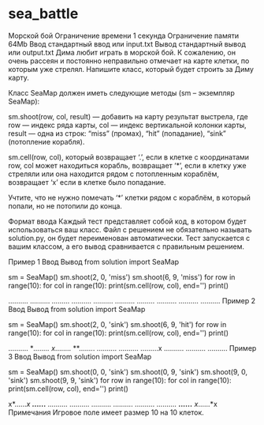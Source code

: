 # sea_battle
Морской бой
Ограничение времени	1 секунда
Ограничение памяти	64Mb
Ввод	стандартный ввод или input.txt
Вывод	стандартный вывод или output.txt
Дима любит играть в морской бой. К сожалению, он очень рассеян и постоянно неправильно отмечает на карте клетки, по которым уже стрелял. Напишите класс, который будет строить за Диму карту.

Класс SeaMap должен иметь следующие методы (sm – экземпляр SeaMap):

sm.shoot(row, col, result) — добавить на карту результат выстрела, где
row — индекс ряда карты,
col — индекс вертикальной колонки карты,
result — одна из строк: “miss” (промах), “hit” (попадание), “sink” (потопление корабля).

sm.cell(row, col), который
возвращает ‘.’, если в клетке с координатами row, col может находиться корабль,
возвращает ‘*’, если в клетку уже стреляли или она находится рядом с потопленным кораблём,
возвращает ‘x’ если в клетке было попадание.

Учтите, что не нужно помечать ‘*’ клетки рядом с кораблём, в который попали, но не потопили до конца.

Формат ввода
Каждый тест представляет собой код, в котором будет использоваться ваш класс. Файл c решением не обязательно называть solution.py, он будет переименован автоматически. Тест запускается с вашим классом, а его вывод сравнивается с правильным решением.

Пример 1
Ввод	Вывод
from solution import SeaMap

sm = SeaMap()
sm.shoot(2, 0, 'miss')
sm.shoot(6, 9, 'miss')
for row in range(10):
    for col in range(10):
        print(sm.cell(row, col), end='')
    print()
    
..........
..........
*.........
..........
..........
..........
.........*
..........
..........
..........
Пример 2
Ввод	Вывод
from solution import SeaMap

sm = SeaMap()
sm.shoot(2, 0, 'sink')
sm.shoot(6, 9, 'hit')
for row in range(10):
    for col in range(10):
        print(sm.cell(row, col), end='')
    print()


..........
**........
x*........
**........
..........
..........
.........x
..........
..........
..........
Пример 3
Ввод	Вывод
from solution import SeaMap

sm = SeaMap()
sm.shoot(0, 0, 'sink')
sm.shoot(0, 9, 'sink')
sm.shoot(9, 0, 'sink')
sm.shoot(9, 9, 'sink')
for row in range(10):
    for col in range(10):
        print(sm.cell(row, col), end='')
    print()
    
x*......*x
**......**
..........
..........
..........
..........
..........
..........
**......**
x*......*x
Примечания
Игровое поле имеет размер 10 на 10 клеток.
